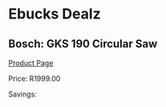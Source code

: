 
# Ebucks Dealz
## Bosch: GKS 190 Circular Saw
[Product Page](https://www.ebucks.com/web/shop/productSelected.do?prodId=349607062&catId=717342768)

Price: R1999.00

Savings: 


	